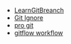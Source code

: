 - [LearnGitBreanch](https://learngitbranching.js.org/?locale=ru_RU)
- [Git Ignore](https://tyapk.ru/blog/post/gitignore)
- [pro git](https://git-scm.com/book/ru/v2)
- [gitflow workflow](https://www.atlassian.com/ru/git/tutorials/comparing-workflows/gitflow-workflow)